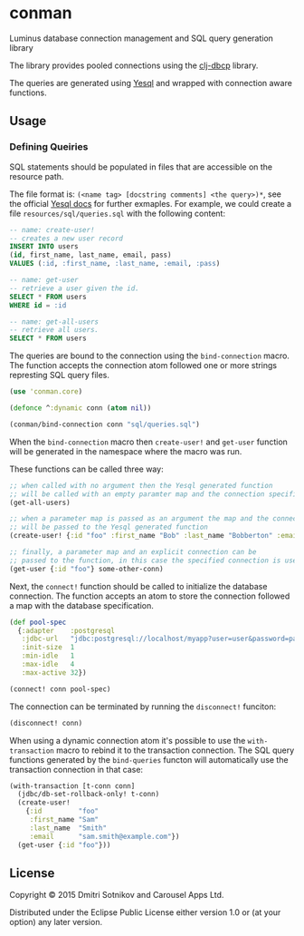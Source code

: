 # conman

Luminus database connection management and SQL query generation library

The library provides pooled connections using the [clj-dbcp](https://github.com/kumarshantanu/clj-dbcp) library.

The queries are generated using [Yesql](https://github.com/krisajenkins/yesql/tree/devel) and wrapped with
connection aware functions.

## Usage

### Defining Queiries

SQL statements should be populated in files that are accessible on the resource path.

The file format is: `(<name tag> [docstring comments]
<the query>)*`, see the official [Yesql docs](https://github.com/krisajenkins/yesql/tree/devel) for further
exmaples. For example, we could create a file `resources/sql/queries.sql` with
the following content:

``` sql
-- name: create-user!
-- creates a new user record
INSERT INTO users
(id, first_name, last_name, email, pass)
VALUES (:id, :first_name, :last_name, :email, :pass)

-- name: get-user
-- retrieve a user given the id.
SELECT * FROM users
WHERE id = :id

-- name: get-all-users
-- retrieve all users.
SELECT * FROM users
```

The queries are bound to the connection using the `bind-connection` macro. The function
accepts the connection atom followed one or more strings represting SQL query files.

```clojure
(use 'conman.core)

(defonce ^:dynamic conn (atom nil))

(conman/bind-connection conn "sql/queries.sql")
```

When the `bind-connection` macro then `create-user!` and `get-user` function will be
generated in the namespace where the macro was run.

These functions can be called three way:

```clojure
;; when called with no argument then the Yesql generated function
;; will be called with an empty paramter map and the connection specified in `conn`
(get-all-users)

;; when a parameter map is passed as an argument the map and the connection specified in `conn`
;; will be passed to the Yesql generated function
(create-user! {:id "foo" :first_name "Bob" :last_name "Bobberton" :email nil :pass nil})

;; finally, a parameter map and an explicit connection can be
;; passed to the function, in this case the specified connection is used
(get-user {:id "foo"} some-other-conn)

```

Next, the `connect!` function should be called to initialize the database connection.
The function accepts an atom to store the connection followed a map with the database
specification.

```clojure
(def pool-spec
  {:adapter    :postgresql
   :jdbc-url   "jdbc:postgresql://localhost/myapp?user=user&password=pass"
   :init-size  1
   :min-idle   1
   :max-idle   4
   :max-active 32})

(connect! conn pool-spec)
```

The connection can be terminated by running the `disconnect!` funciton:

```clojure
(disconnect! conn)
```

When using a dynamic connection atom it's possible to use the `with-transaction`
macro to rebind it to the transaction connection. The SQL query functions
generated by the `bind-queries` functon will automatically use the transaction
connection in that case:

```clojure
(with-transaction [t-conn conn]
  (jdbc/db-set-rollback-only! t-conn)
  (create-user!
    {:id         "foo"
     :first_name "Sam"
     :last_name  "Smith"
     :email      "sam.smith@example.com"})
  (get-user {:id "foo"}))
```

## License

Copyright © 2015 Dmitri Sotnikov and Carousel Apps Ltd.

Distributed under the Eclipse Public License either version 1.0 or (at
your option) any later version.
